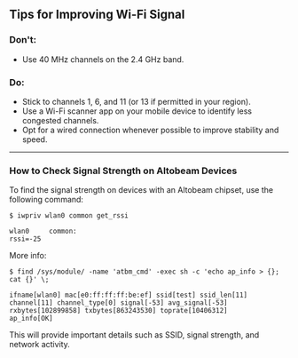## Tips for Improving Wi-Fi Signal

### Don't:
- Use 40 MHz channels on the 2.4 GHz band.

### Do:
- Stick to channels 1, 6, and 11 (or 13 if permitted in your region).
- Use a Wi-Fi scanner app on your mobile device to identify less congested channels.
- Opt for a wired connection whenever possible to improve stability and speed.

---

### How to Check Signal Strength on Altobeam Devices

To find the signal strength on devices with an Altobeam chipset, use the following command:

```
$ iwpriv wlan0 common get_rssi

wlan0     common:
rssi=-25
```

More info:

```
$ find /sys/module/ -name 'atbm_cmd' -exec sh -c 'echo ap_info > {}; cat {}' \;

ifname[wlan0] mac[e0:ff:ff:ff:be:ef] ssid[test] ssid_len[11] channel[11] channel_type[0] signal[-53] avg_signal[-53] rxbytes[102899858] txbytes[863243530] toprate[10406312]
ap_info[OK]
```

This will provide important details such as SSID, signal strength, and network activity.